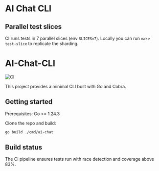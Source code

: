 
# AI Chat CLI

## Parallel test slices
CI runs tests in 7 parallel slices (env `SLICES=7`).
Locally you can run `make test-slice` to replicate the sharding.

# AI-Chat-CLI

![CI](https://github.com/jalsarraf0/ai-chat-cli/actions/workflows/ci.yml/badge.svg)

This project provides a minimal CLI built with Go and Cobra.

## Getting started

Prerequisites: Go >= 1.24.3

Clone the repo and build:

```bash
go build ./cmd/ai-chat
```

## Build status

The CI pipeline ensures tests run with race detection and coverage above 83%.

